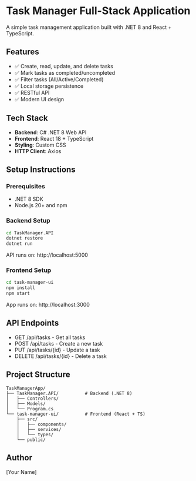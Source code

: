 # Task Manager Full-Stack Application

A simple task management application built with .NET 8 and React + TypeScript.

## Features
- ✅ Create, read, update, and delete tasks
- ✅ Mark tasks as completed/uncompleted
- ✅ Filter tasks (All/Active/Completed)
- ✅ Local storage persistence
- ✅ RESTful API
- ✅ Modern UI design

## Tech Stack
- **Backend**: C# .NET 8 Web API
- **Frontend**: React 18 + TypeScript
- **Styling**: Custom CSS
- **HTTP Client**: Axios

## Setup Instructions

### Prerequisites
- .NET 8 SDK
- Node.js 20+ and npm

### Backend Setup
```bash
cd TaskManager.API
dotnet restore
dotnet run
```
API runs on: http://localhost:5000

### Frontend Setup
```bash
cd task-manager-ui
npm install
npm start
```
App runs on: http://localhost:3000

## API Endpoints
- GET /api/tasks - Get all tasks
- POST /api/tasks - Create a new task
- PUT /api/tasks/{id} - Update a task
- DELETE /api/tasks/{id} - Delete a task

## Project Structure
```
TaskManagerApp/
├── TaskManager.API/          # Backend (.NET 8)
│   ├── Controllers/
│   ├── Models/
│   └── Program.cs
└── task-manager-ui/          # Frontend (React + TS)
    ├── src/
    │   ├── components/
    │   ├── services/
    │   └── types/
    └── public/
```

## Author
[Your Name]